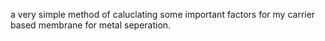  a very simple method of caluclating some important factors for my carrier based membrane for metal seperation. 
